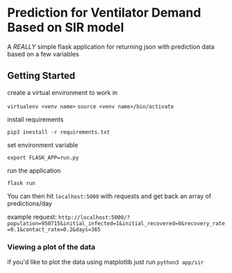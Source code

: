 # Prediction for Ventilator Demand Based on SIR model

A _REALLY_ simple flask application for returning json with prediction data based on a few variables

## Getting Started

create a virtual environment to work in

`virtualenv <venv name>`
`source <venv name>/bin/activate`

install requirements

`pip3 inestall -r requirements.txt`

set environment variable

`export FLASK_APP=run.py`

run the application

`flask run`

You can then hit `localhost:5000` with requests and get back an array of predictions/day

example request: `http://localhost:5000/?population=950715&initial_infected=1&initial_recovered=0&recovery_rate=0.1&contact_rate=0.2&days=365`

### Viewing a plot of the data

if you'd like to plot the data using matplotlib just run `python3 app/sir`
